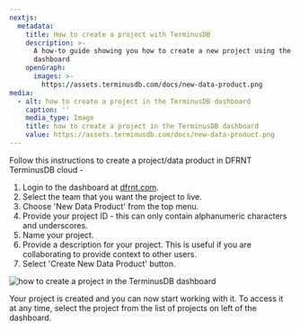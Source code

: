 ```yaml
---
nextjs:
  metadata:
    title: How to create a project with TerminusDB
    description: >-
      A how-to guide showing you how to create a new project using the TerminusDB
      dashboard
    openGraph:
      images: >-
        https://assets.terminusdb.com/docs/new-data-product.png
media:
  - alt: how to create a project in the TerminusDB dashboard
    caption: ''
    media_type: Image
    title: how to create a project in the TerminusDB dashboard
    value: https://assets.terminusdb.com/docs/new-data-product.png
---
```


Follow this instructions to create a project/data product in DFRNT TerminusDB cloud -

1.  Login to the dashboard at [dfrnt.com](https://dfrnt.com/hypergraph-content-studio/).
2.  Select the team that you want the project to live.
3.  Choose 'New Data Product' from the top menu.
4.  Provide your project ID - this can only contain alphanumeric characters and underscores.
5.  Name your project.
6.  Provide a description for your project. This is useful if you are collaborating to provide context to other users.
7.  Select 'Create New Data Product' button.

![how to create a project in the TerminusDB dashboard](https://assets.terminusdb.com/docs/new-data-product.png)

Your project is created and you can now start working with it. To access it at any time, select the project from the list of projects on left of the dashboard.